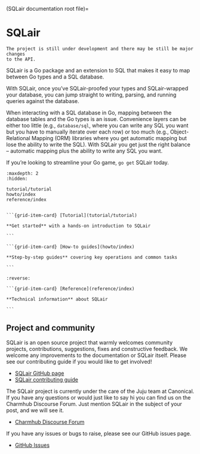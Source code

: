 (SQLair documentation root file)=
# SQLair

```{note}
The project is still under development and there may be still be major changes
to the API.
```

SQLair is a Go package and an extension to SQL that makes it easy to map between
Go types and a SQL database.

With SQLair, once you’ve SQLair-proofed your types and SQLair-wrapped your
database, you can jump straight to writing, parsing, and running queries against
the database.

When interacting with a SQL database in Go, mapping between the database tables
and the Go types is an issue. Convenience layers can be either too little (e.g.,
`database/sql`, where you can write any SQL you want but you have to manually
iterate over each row) or too much (e.g., Object-Relational Mapping (ORM)
libraries where you get automatic mapping but lose the ability to write the
SQL). With SQLair you get just the right balance – automatic mapping plus the
ability to write any SQL you want.

If you’re looking to streamline your Go game, `go get` SQLair today.

```{toctree}
:maxdepth: 2
:hidden:

tutorial/tutorial
howto/index
reference/index
```

````{grid} 1 1 2 2 

```{grid-item-card} [Tutorial](tutorial/tutorial)

**Get started** with a hands-on introduction to SQLair

```

```{grid-item-card} [How-to guides](howto/index)

**Step-by-step guides** covering key operations and common tasks

```

````

````{grid} 1 1 1 1
:reverse:

```{grid-item-card} [Reference](reference/index)

**Technical information** about SQLair

```

````

## Project and community

SQLair is an open source project that warmly welcomes community projects,
contributions, suggestions, fixes and constructive feedback. We welcome any
improvements to the documentation or SQLair itself. Please see our contributing
guide if you would like to get involved!

- [SQLair GitHub page](https://github.com/canonical/sqlair)
- [SQLair contributing guide](https://github.com/canonical/sqlair/blob/main/CONTRIBUTING.md)

The SQLair project is currently under the care of the Juju team at Canonical. If
you have any questions or would just like to say hi you can find us on the
Charmhub Discourse Forum. Just mention SQLair in the subject of your post, and we
will see it.

- [Charmhub Discourse Forum](https://discourse.charmhub.io/)

If you have any issues or bugs to raise, please see our GitHub issues page.

- [GitHub Issues](https://github.com/canonical/sqlair)
